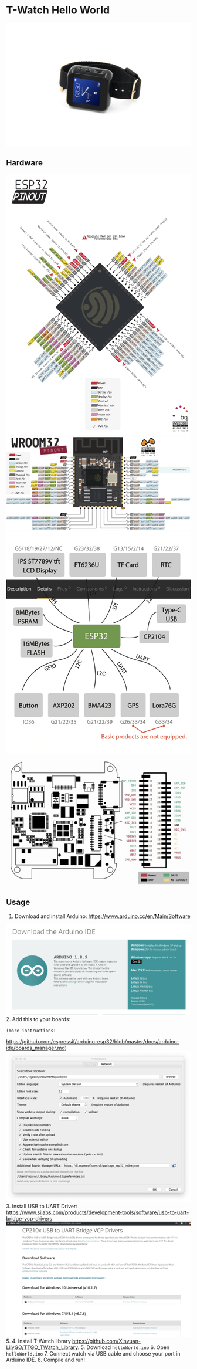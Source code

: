 # T-Watch Hello World
<img src='imgs/header.jpg'>

## Hardware
<img src='imgs/pinout.png'>
<img src='imgs/devPinout.png'>
<img src='imgs/peri.png'>
<img src='imgs/watchPinout.png'>


## Usage
1. Download and install Arduino:
  <https://www.arduino.cc/en/Main/Software>
<img src='imgs/arduino.png'>
2. Add this to your boards:
   <https://dl.espressif.com/dl/package_esp32_dev_index.json>
   
    (more instructions:
<https://github.com/espressif/arduino-esp32/blob/master/docs/arduino-ide/boards_manager.md>)
<img src='imgs/aPref.png'>
3. Install USB to UART Driver:
   <https://www.silabs.com/products/development-tools/software/usb-to-uart-bridge-vcp-drivers>
<img src='imgs/driver.png'>
5. 4. Install T-Watch library
   <https://github.com/Xinyuan-LilyGO/TTGO_TWatch_Library>.
5. Download `helloWorld.ino`
6. Open `helloWorld.ino`
7. Connect watch via USB cable and choose your port in Arduino IDE.
8. Compile and run!

